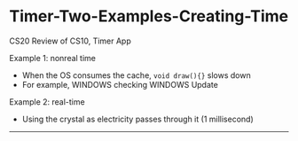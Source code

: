 # Timer-Two-Examples-Creating-Time
CS20 Review of CS10, Timer App

Example 1: nonreal time
- When the OS consumes the cache, ```void draw(){}``` slows down
- For example, WINDOWS checking WINDOWS Update

Example 2: real-time
- Using the crystal as electricity passes through it (1 millisecond)

---
  
